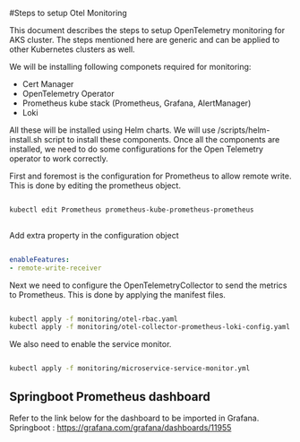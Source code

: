 #Steps to setup Otel Monitoring

This document describes the steps to setup OpenTelemetry monitoring for AKS cluster. The steps mentioned here are generic and can be applied to other Kubernetes clusters as well.

We will be installing following componets required for monitoring:
- Cert Manager
- OpenTelemetry Operator
- Prometheus kube stack (Prometheus, Grafana, AlertManager)
- Loki

All these will be installed using Helm charts. We will use /scripts/helm-install.sh script to install these components.
Once all the components are installed, we need to do some configurations for the Open Telemetry operator to work correctly.

First and foremost is the configuration for Prometheus to allow remote write. This is done by editing the prometheus object.

```bash

kubectl edit Prometheus prometheus-kube-prometheus-prometheus
    
```

Add extra property in the configuration object

```yaml

enableFeatures:
- remote-write-receiver

```

Next we need to configure the OpenTelemetryCollector to send the metrics to Prometheus. This is done by applying the manifest files.


```bash

kubectl apply -f monitoring/otel-rbac.yaml
kubectl apply -f monitoring/otel-collector-prometheus-loki-config.yaml

```

We also need to enable the service monitor.

```bash

kubectl apply -f monitoring/microservice-service-monitor.yml

```

## Springboot Prometheus dashboard

Refer to the link below for the dashboard to be imported in Grafana.
Springboot : https://grafana.com/grafana/dashboards/11955